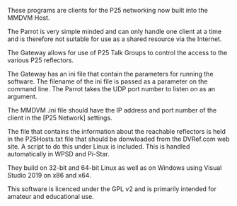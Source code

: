 These programs are clients for the P25 networking now built into the MMDVM Host.

The Parrot is very simple minded and can only handle one client at a time and is
therefore not suitable for use as a shared resource via the Internet.

The Gateway allows for use of P25 Talk Groups to control the access to the various
P25 reflectors.

The Gateway has an ini file that contain the parameters for running the software.
The filename of the ini file is passed as a parameter on the command line. The
Parrot takes the UDP port number to listen on as an argument.

The MMDVM .ini file should have the IP address and port number of the client in
the [P25 Network] settings.

The file that contains the information about the reachable reflectors is held in
the P25Hosts.txt file that should be donwloaded from the DVRef.com web site. A
script to do this under Linux is included. This is handled automatically in WPSD
and Pi-Star.

They build on 32-bit and 64-bit Linux as well as on Windows using Visual Studio
2019 on x86 and x64.

This software is licenced under the GPL v2 and is primarily intended for amateur
and educational use.
